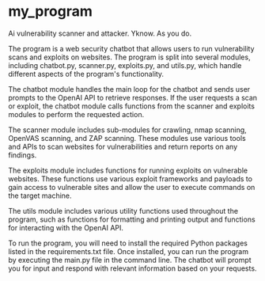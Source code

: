 # my_program
Ai vulnerability scanner and attacker. Yknow. As you do.

The program is a web security chatbot that allows users to run vulnerability scans and exploits on websites. The program is split into several modules, including chatbot.py, scanner.py, exploits.py, and utils.py, which handle different aspects of the program's functionality.

The chatbot module handles the main loop for the chatbot and sends user prompts to the OpenAI API to retrieve responses. If the user requests a scan or exploit, the chatbot module calls functions from the scanner and exploits modules to perform the requested action.

The scanner module includes sub-modules for crawling, nmap scanning, OpenVAS scanning, and ZAP scanning. These modules use various tools and APIs to scan websites for vulnerabilities and return reports on any findings.

The exploits module includes functions for running exploits on vulnerable websites. These functions use various exploit frameworks and payloads to gain access to vulnerable sites and allow the user to execute commands on the target machine.

The utils module includes various utility functions used throughout the program, such as functions for formatting and printing output and functions for interacting with the OpenAI API.

To run the program, you will need to install the required Python packages listed in the requirements.txt file. Once installed, you can run the program by executing the main.py file in the command line. The chatbot will prompt you for input and respond with relevant information based on your requests.
